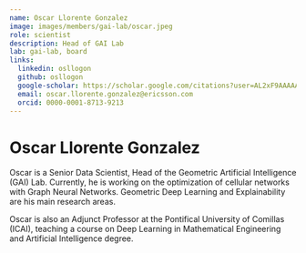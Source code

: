 ```yaml
---
name: Oscar Llorente Gonzalez
image: images/members/gai-lab/oscar.jpeg
role: scientist
description: Head of GAI Lab
lab: gai-lab, board
links:
  linkedin: osllogon
  github: osllogon
  google-scholar: https://scholar.google.com/citations?user=AL2xF9AAAAAJ&hl=en
  email: oscar.llorente.gonzalez@ericsson.com
  orcid: 0000-0001-8713-9213
---
```


# Oscar Llorente Gonzalez

Oscar is a Senior Data Scientist, Head of the Geometric Artificial Intelligence (GAI) Lab. Currently, he is working on 
the optimization of cellular networks with Graph Neural Networks. Geometric Deep
Learning and Explainability are his main research areas.

Oscar is also an Adjunct Professor at the Pontifical University of Comillas (ICAI), teaching a course on Deep Learning 
in Mathematical Engineering and Artificial Intelligence degree.
